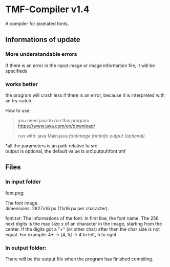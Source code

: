 # TMF-Compiler v1.4
A compiler for pixelated fonts.

## Informations of update
### More understandable errors
If there is an error in the input image or image information file, it will be specifieds
### works better
the program will crash less if there is an error, because it is interpreted with an try-catch.


How to use:
> you need java to run this program. https://www.java.com/en/download/

> run with: java Main.java _*fontImage*_ _*fontInfo*_ _*output (optional)*_

*all the parameters is an path relative to src\
output is optional, the default value is src\output\font.tmf


## Files
### In input folder
font.png:

The font image.  
dimensions: 2827x16 px (11x16 px per character).


font.txt:
The informations of the font.
In first line, the font name. The 256 next digits is the max size x of an character in the image, starting from the center.
If the digits got a "+" (or other char) after then the char size is not equal. For example: 4+ -> [4, 5] -> 4 to left, 5 to right

### In output folder:
There will be the output file when the program has finished compiling.
